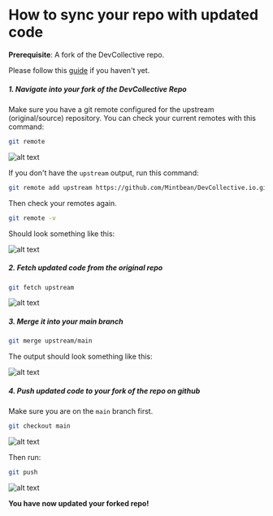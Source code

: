 # How to sync your repo with updated code

**Prerequisite**: A fork of the DevCollective repo.

Please follow this [guide](./FirstPullRequest.md) if you haven't yet.

##### 1. Navigate into your fork of the DevCollective Repo

Make sure you have a git remote configured for the upstream (original/source) repository.
You can check your current remotes with this command:

```bash
git remote
```

![alt text](assets/syncRepo-1.png)

If you don't have the `upstream` output, run this command:

```bash
git remote add upstream https://github.com/Mintbean/DevCollective.io.git
```

Then check your remotes again.

```bash
git remote -v
```

Should look something like this:

![alt text](assets/syncRepo-2.png)

##### 2. Fetch updated code from the original repo

```bash
git fetch upstream
```

![alt text](assets/syncRepo-3.png)

##### 3. Merge it into your main branch

```bash
git merge upstream/main
```

The output should look something like this:

![alt text](assets/syncRepo-4.png)

##### 4. Push updated code to your fork of the repo on github

Make sure you are on the `main` branch first.

```bash
git checkout main
```

![alt text](assets/syncRepo-5.png)

Then run:

```bash
git push
```

![alt text](assets/syncRepo-6.png)

**You have now updated your forked repo!**
